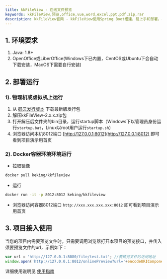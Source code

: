 ```yaml
---
title: kkFileView - 在线文件预览
keywords: kkFileView,预览,office,vue,word,excel,ppt,pdf,zip,rar
description: kkFileView官网 - kkFileView使用Spring Boot搭建，易上手和部署，基本支持主流办公文档的在线预览，如doc,docx,Excel,pdf,txt,zip,rar,图片等等
---
```

## 1. 环境要求

1. Java: 1.8+
2. OpenOffice或LiberOffice(Windows下已内置，CentOS或Ubuntu下会自动下载安装，MacOS下需要自行安装)

## 2. 部署运行

### 1). 物理机或虚拟机上运行

1. 从 [码云发行版本](https://gitee.com/kekingcn/file-online-preview/releases) 下载最新版发行包
2. 解压kkFileView-2.x.x.zip包
3. 打开解压后文件夹的bin目录，运行startup脚本（Windows下以管理员身份运行`startup.bat`，Linux以root用户运行`startup.sh`）
4. 浏览器访问本机8012端口 [http://127.0.0.1:8012](http://127.0.0.1:8012) 即可看到项目演示用首页

### 2). Docker容器环境环境运行

* 拉取镜像

```bash
docker pull keking/kkfileview
```

* 运行

```bash
docker run -it -p 8012:8012 keking/kkfileview
```

* 浏览器访问容器8012端口 `http://xxx.xxx.xxx.xxx:8012` 即可看到项目演示用首页

## 3. 项目接入使用

当您的项目内需要预览文件时，只需要调用浏览器打开本项目的预览接口，并传入须要预览文件的url，示例如下：

```javascript
var url = 'http://127.0.0.1:8080/file/test.txt'; //要预览文件的访问地址
window.open('http://127.0.0.1:8012/onlinePreview?url='+encodeURIComponent(previewUrl));
```

详细使用说明见 [使用指南](https://kkfileview.keking.cn/zh-cn/docs/usage.html)
